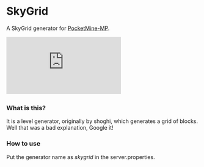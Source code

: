 # SkyGrid

A SkyGrid generator for [PocketMine-MP](https:pmmp.io).

![alt](http://forums.pocketmine.net/index.php?attachments/m5hyb-jpg.24/)
  
### What is this?
It is a level generator, originally by shoghi, which generates a grid of blocks. Well that was a bad explanation, Google it!
  
### How to use
Put the generator name as *skygrid* in the server.properties.
